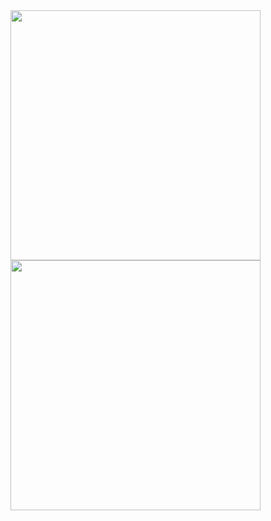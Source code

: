 <img src="https://github.com/Naraduhita/pemrograman-integratif/assets/102397053/1d98e80c-a89d-4425-a9d8-69745604debd" height="400" />
<img src="https://github.com/Naraduhita/pemrograman-integratif/assets/102397053/a9f7e98d-4229-4f8d-aae7-baed8b9bf58d" height="400" />
